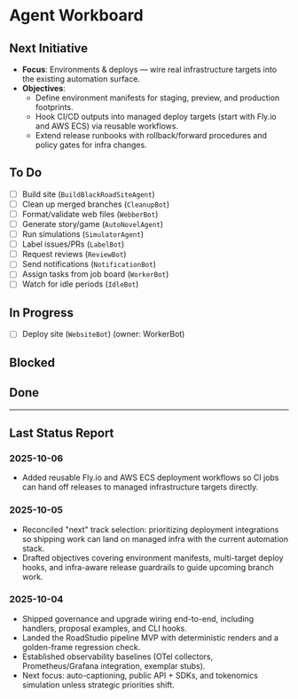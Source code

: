 # Agent Workboard

## Next Initiative

- **Focus**: Environments & deploys — wire real infrastructure targets into the existing automation surface.
- **Objectives**:
  - Define environment manifests for staging, preview, and production footprints.
  - Hook CI/CD outputs into managed deploy targets (start with Fly.io and AWS ECS) via reusable workflows.
  - Extend release runbooks with rollback/forward procedures and policy gates for infra changes.

## To Do
- [ ] Build site (`BuildBlackRoadSiteAgent`)
- [ ] Clean up merged branches (`CleanupBot`)
- [ ] Format/validate web files (`WebberBot`)
- [ ] Generate story/game (`AutoNovelAgent`)
- [ ] Run simulations (`SimulatorAgent`)
- [ ] Label issues/PRs (`LabelBot`)
- [ ] Request reviews (`ReviewBot`)
- [ ] Send notifications (`NotificationBot`)
- [ ] Assign tasks from job board (`WorkerBot`)
- [ ] Watch for idle periods (`IdleBot`)

## In Progress
<!-- Agents move tasks here when running -->

- [ ] Deploy site (`WebsiteBot`) (owner: WorkerBot)
## Blocked
<!-- Agents move tasks here if they fail, with error info -->

## Done
<!-- Agents move tasks here on success -->

---

## Last Status Report
<!-- Agents append latest status, error, or notifications here -->

### 2025-10-06
- Added reusable Fly.io and AWS ECS deployment workflows so CI jobs can hand off
  releases to managed infrastructure targets directly.

### 2025-10-05
- Reconciled "next" track selection: prioritizing deployment integrations so shipping work can land on managed infra with the current automation stack.
- Drafted objectives covering environment manifests, multi-target deploy hooks, and infra-aware release guardrails to guide upcoming branch work.

### 2025-10-04
- Shipped governance and upgrade wiring end-to-end, including handlers, proposal examples, and CLI hooks.
- Landed the RoadStudio pipeline MVP with deterministic renders and a golden-frame regression check.
- Established observability baselines (OTel collectors, Prometheus/Grafana integration, exemplar stubs).
- Next focus: auto-captioning, public API + SDKs, and tokenomics simulation unless strategic priorities shift.
